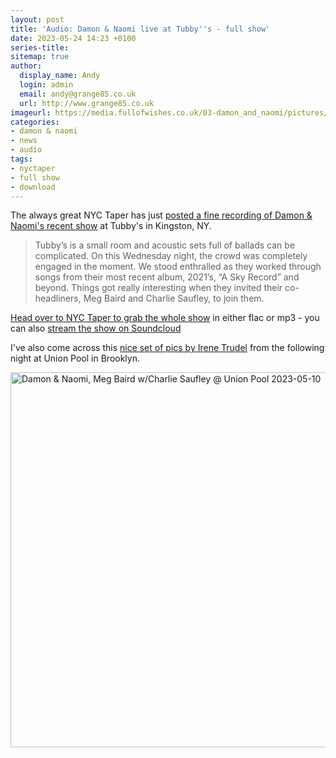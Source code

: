 ```yaml
---
layout: post
title: 'Audio: Damon & Naomi live at Tubby''s - full show'
date: 2023-05-24 14:23 +0100
series-title:
sitemap: true
author:
  display_name: Andy
  login: admin
  email: andy@grange85.co.uk
  url: http://www.grange85.co.uk
imageurl: https://media.fullofwishes.co.uk/03-damon_and_naomi/pictures/2023-05-10-meg-baird-damon-naomi.jpg
categories:
- damon & naomi
- news
- audio
tags:
- nyctaper
- full show
- download
---
```

The always great NYC Taper has just [posted a fine recording of Damon & Naomi's recent show](https://www.nyctaper.com/2023/05/damon-naomi-may-9-2023-tubbys-kingston-ny/) at Tubby's in Kingston, NY.

> Tubby’s is a small room and acoustic sets full of ballads can be complicated. On this Wednesday night, the crowd was completely engaged in the moment. We stood enthralled as they worked through songs from their most recent album, 2021’s, “A Sky Record” and beyond. Things got really interesting when they invited their co-headliners, Meg Baird and Charlie Saufley, to join them. 

[Head over to NYC Taper to grab the whole show](https://www.nyctaper.com/2023/05/damon-naomi-may-9-2023-tubbys-kingston-ny/) in either flac or mp3 - you can also [stream the show on Soundcloud](https://soundcloud.com/mr_kliked/sets/damon-naomi-2023-05-09tubbys)

I've also come across this [nice set of pics by Irene Trudel](https://www.flickr.com/photos/irene_trudel/albums/72177720308207147) from the following night at Union Pool in Brooklyn.

<a href="https://www.flickr.com/photos/irene_trudel/52888563270/in/album-72177720308207147/" title="Damon &amp; Naomi, Meg Baird w/Charlie Saufley @ Union Pool 2023-05-10"><img src="https://live.staticflickr.com/65535/52888563270_f12d7c3a29_c.jpg" width="800" height="600" alt="Damon &amp; Naomi, Meg Baird w/Charlie Saufley @ Union Pool 2023-05-10"/></a>
